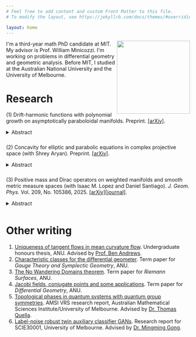 ```yaml
---
# Feel free to add content and custom Front Matter to this file.
# To modify the layout, see https://jekyllrb.com/docs/themes/#overriding-theme-defaults

layout: home
---
```


<p align="center">
<img style="float: right;" src="/files/eth.jpg" width="200">
</p>

I'm a third-year math PhD candidate at MIT. My advisor is Prof. William Minicozzi. I'm working on problems in differential geometry and geometric analysis. Before MIT, I studied at the Australian National University and the University of Melbourne.

# Research

(1) Drift-harmonic functions with polynomial growth on asymptotically paraboloidal manifolds. Preprint. [[arXiv]](https://arxiv.org/abs/2501.05119).
<details><summary>Abstract</summary><h5>We construct and classify all polynomial growth solutions to certain drift-harmonic equations on complete manifolds with paraboloidal asymptotics. These encompass the natural drift-harmonic equations on certain steady gradient Ricci solitons. Specifically, we show that all drift-harmonic functions with polynomial growth asymptotically separate variables, and the dimension of the space of drift-harmonic functions with a given polynomial growth rate is finite.</h5></details>
<div style="line-height:70%;">
    <br>
</div>


(2) Concavity for elliptic and parabolic equations in complex projective space (with Shrey Aryan). Preprint. [[arXiv]](https://arxiv.org/abs/2403.16783).
<details><summary>Abstract</summary><h5>We establish a concavity principle for solutions to elliptic and parabolic equations on complex projective space, generalizing the results of Langford and Scheuer. To our knowledge, this is the first example of a general concavity principle outside the constant sectional curvature regime, and in particular, our result partially answers a question raised by Korevaar in 1985 regarding the concavity of solutions to elliptic equations on manifolds with non-constant sectional curvature.</h5></details>
<div style="line-height:70%;">
    <br>
</div>

(3) Positive mass and Dirac operators on weighted manifolds and smooth metric measure spaces (with Isaac M. Lopez and Daniel Santiago). <em>J. Geom. Phys.</em> Vol. 209, No. 105386, 2025. [[arXiv]](https://arxiv.org/abs/2312.15441)[[journal]](https://www.sciencedirect.com/science/article/abs/pii/S0393044024002870).
<details><summary>Abstract</summary><h5>We show that the weighted positive mass theorem of Baldauf–Ozuch and Chu–Zhu is equivalent to the usual positive mass theorem under suitable regularity, and can be regarded as a positive mass theorem for smooth metric measure spaces. A stronger weighted positive mass theorem is established, unifying and generalizing their results. We also study Dirac operators on certain warped product manifolds associated to smooth metric measure spaces. Applications of this include, among others, an alternative proof for a special case of our positive mass theorem, eigenvalue bounds for the Dirac operator on closed spin manifolds, and a new way to understand the weighted Dirac operator using warped products.</h5></details>
<div style="line-height:70%;">
    <br>
</div>


# Other writing

1. [Uniqueness of tangent flows in mean curvature flow](https://mike-law.github.io/files/ThesisMCF.pdf). Undergraduate honours thesis, ANU. Advised by [Prof. Ben Andrews](https://maths-people.anu.edu.au/~andrews/).
2. [Characteristic classes for the differential geometer](https://mike-law.github.io/files/char_classes.pdf). Term paper for <em>Gauge Theory and Symplectic Geometry</em>, ANU.
3. [The No Wandering Domains theorem](https://mike-law.github.io/files/NWD_Theorem.pdf). Term paper for <em>Riemann Surfaces</em>, ANU.
4. [Jacobi fields, conjugate points and some applications](https://mike-law.github.io/files/jacobi_fields.pdf). Term paper for <em>Differential Geometry</em>, ANU.
5. [Topological phases in quantum systems with quantum group symmetries](https://vrs.amsi.org.au/wp-content/uploads/sites/84/2021/01/law_michael_vrs-report.pdf.pdf). AMSI VRS research report, Australian Mathematical Sciences Institute/University of Melbourne. Advised by [Dr. Thomas Quella](https://sites.google.com/view/thomas-quella/home/).
6. [Label-noise robust twin auxiliary classifier GANs](https://mike-law.github.io/files/TACGAN_with_label_noise.pdf). Research report for SCIE30001, University of Melbourne. Advised by [Dr. Mingming Gong](https://mingming-gong.github.io/index.html).